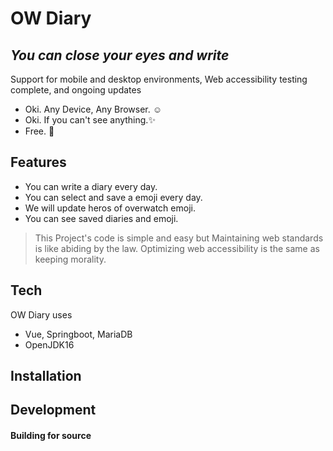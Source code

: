 # OW Diary
## _You can close your eyes and write_

Support for mobile and desktop environments, Web accessibility testing complete, and ongoing updates

- Oki. Any Device, Any Browser. ☺️
- Oki. If you can't see anything.✨
- Free. 🌷

## Features

- You can write a diary every day.
- You can select and save a emoji every day.
- We will update heros of overwatch emoji.
- You can see saved diaries and emoji.

> This Project's code is simple and easy but 
Maintaining web standards is like abiding by the law.
Optimizing web accessibility is the same as keeping morality.

## Tech

OW Diary uses

- Vue, Springboot, MariaDB
- OpenJDK16

## Installation



## Development



#### Building for source


